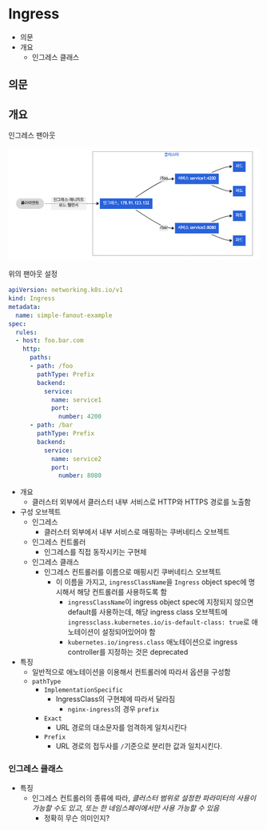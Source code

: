 # Ingress

- 의문
- 개요
  - 인그레스 클래스

## 의문

## 개요

인그레스 팬아웃

![](./images/ingress/ingress_fanout1.png)

위의 팬아웃 설정

```yaml
apiVersion: networking.k8s.io/v1
kind: Ingress
metadata:
  name: simple-fanout-example
spec:
  rules:
  - host: foo.bar.com
    http:
      paths:
      - path: /foo
        pathType: Prefix
        backend:
          service:
            name: service1
            port:
              number: 4200
      - path: /bar
        pathType: Prefix
        backend:
          service:
            name: service2
            port:
              number: 8080
```

- 개요
  - 클러스터 외부에서 클러스터 내부 서비스로 HTTP와 HTTPS 경로를 노출함
- 구성 오브젝트
  - 인그레스
    - 클러스터 외부에서 내부 서비스로 매핑하는 쿠버네티스 오브젝트
  - 인그레스 컨트롤러
    - 인그레스를 직접 동작시키는 구현체
  - 인그레스 클래스
    - 인그레스 컨트롤러를 이름으로 매핑시킨 쿠버네티스 오브젝트
      - 이 이름을 가지고, `ingressClassName`을 `Ingress` object spec에 명시해서 해당 컨트롤러를 사용하도록 함
        - `ingressClassName`이 ingress object spec에 지정되지 않으면 default를 사용하는데, 해당 ingress class 오브젝트에 `ingressclass.kubernetes.io/is-default-class: true`로 애노테이션이 설정되어있어야 함
        - `kubernetes.io/ingress.class` 애노테이션으로 ingress controller를 지정하는 것은 deprecated
- 특징
  - 일반적으로 애노테이션을 이용해서 컨트롤러에 따라서 옵션을 구성함
  - `pathType`
    - `ImplementationSpecific`
      - IngressClass의 구현체에 따라서 달라짐
        - `nginx-ingress`의 경우 `prefix`
    - `Exact`
      - URL 경로의 대소문자를 엄격하게 일치시킨다
    - `Prefix`
      - URL 경로의 접두사를 `/`기준으로 분리한 값과 일치시킨다.

### 인그레스 클래스

- 특징
  - 인그레스 컨트롤러의 종류에 따라, *클러스터 범위로 설정한 파라미터의 사용이 가능할 수도 있고, 또는 한 네임스페이에서만 사용 가능할 수 있음*
    - 정확히 무슨 의미인지?
